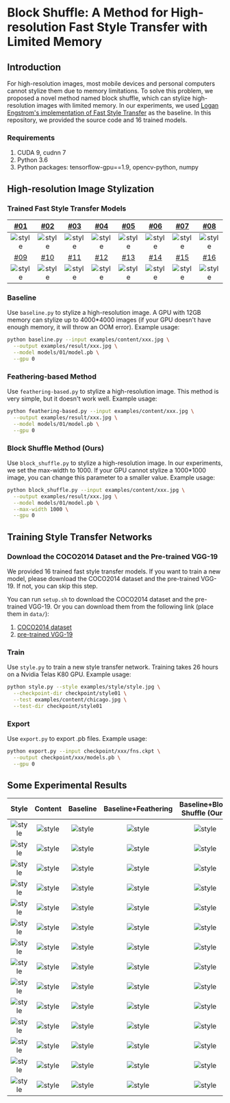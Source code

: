 # Block Shuffle: A Method for High-resolution Fast Style Transfer with Limited Memory

## Introduction

For high-resolution images, most mobile devices and personal computers cannot stylize them due to memory limitations. To solve this problem, we proposed a novel method named block shuffle, which can stylize high-resolution images with limited memory. In our experiments, we used [Logan Engstrom's implementation of Fast Style Transfer](https://github.com/lengstrom/fast-style-transfer) as the baseline. In this repository, we provided the source code and 16 trained models.

### Requirements

1. CUDA 9, cudnn 7
2. Python 3.6
3. Python packages: tensorflow-gpu==1.9, opencv-python, numpy

## High-resolution Image Stylization

### Trained Fast Style Transfer Models

|        [#01](models/01)         |        [#02](models/02)         |        [#03](models/03)         |        [#04](models/04)         |        [#05](models/05)         |        [#06](models/06)         |        [#07](models/07)         |        [#08](models/08)         |
| :-----------------------------: | :-----------------------------: | :-----------------------------: | :-----------------------------: | :-----------------------------: | :-----------------------------: | :-----------------------------: | :-----------------------------: |
| ![style](examples/style/01.jpg) | ![style](examples/style/02.jpg) | ![style](examples/style/03.jpg) | ![style](examples/style/04.jpg) | ![style](examples/style/05.jpg) | ![style](examples/style/06.jpg) | ![style](examples/style/07.jpg) | ![style](examples/style/08.jpg) |
|        [#09](models/09)         |        [#10](models/10)         |        [#11](models/11)         |        [#12](models/12)         |        [#13](models/13)         |        [#14](models/14)         |        [#15](models/15)         |        [#16](models/16)         |
| ![style](examples/style/09.jpg) | ![style](examples/style/10.jpg) | ![style](examples/style/11.jpg) | ![style](examples/style/12.jpg) | ![style](examples/style/13.jpg) | ![style](examples/style/14.jpg) | ![style](examples/style/15.jpg) | ![style](examples/style/16.jpg) |

### Baseline

Use `baseline.py` to stylize a high-resolution image. A GPU with 12GB memory can stylize up to 4000\*4000 images (if your GPU doesn't have enough memory, it will throw an OOM error). Example usage:

```sh
python baseline.py --input examples/content/xxx.jpg \
  --output examples/result/xxx.jpg \
  --model models/01/model.pb \
  --gpu 0
```

### Feathering-based Method

Use `feathering-based.py` to stylize a high-resolution image. This method is very simple, but it doesn't work well. Example usage:

```sh
python feathering-based.py --input examples/content/xxx.jpg \
  --output examples/result/xxx.jpg \
  --model models/01/model.pb \
  --gpu 0
```

### Block Shuffle Method (Ours)

Use `block_shuffle.py` to stylize a high-resolution image. In our experiments, we set the max-width to 1000. If your GPU cannot stylize a 1000\*1000 image, you can change this parameter to a smaller value. Example usage:

```sh
python block_shuffle.py --input examples/content/xxx.jpg \
  --output examples/result/xxx.jpg \
  --model models/01/model.pb \
  --max-width 1000 \
  --gpu 0
```



## Training Style Transfer Networks

### Download the COCO2014 Dataset and the Pre-trained VGG-19

We provided 16 trained fast style transfer models. If you want to train a new model, please download the COCO2014 dataset and the pre-trained VGG-19. If not, you can skip this step.

You can run `setup.sh` to download the COCO2014 dataset and the pre-trained VGG-19. Or you can download them from the following link (place them in `data/`):

1. [COCO2014 dataset](http://msvocds.blob.core.windows.net/coco2014/train2014.zip)
2. [pre-trained VGG-19](http://www.vlfeat.org/matconvnet/models/beta16/imagenet-vgg-verydeep-19.mat)

### Train

Use `style.py` to train a new style transfer network. Training takes 26 hours on a Nvidia Telas K80 GPU. Example usage:

```sh
python style.py --style examples/style/style.jpg \
  --checkpoint-dir checkpoint/style01 \
  --test examples/content/chicago.jpg \
  --test-dir checkpoint/style01
```

### Export

Use `export.py` to export .pb files. Example usage:

```sh
python export.py --input checkpoint/xxx/fns.ckpt \
  --output checkpoint/xxx/models.pb \
  --gpu 0 
```



## Some Experimental Results

|             Style              |                  Content                   |                  Baseline                   |                  Baseline+Feathering                   |              Baseline+Block Shuffle (Ours)               |
| :----------------------------: | :----------------------------------------: | :-----------------------------------------: | :----------------------------------------------------: | :------------------------------------------------------: |
| ![style](results/1/style.jpg)  | ![style](results/1/thumbnail/content.jpg)  | ![style](results/1/thumbnail/baseline.jpg)  | ![style](results/1/thumbnail/baseline+feathering.jpg)  | ![style](results/1/thumbnail/baseline+blockshuffle.jpg)  |
| ![style](results/2/style.jpg)  | ![style](results/2/thumbnail/content.jpg)  | ![style](results/2/thumbnail/baseline.jpg)  | ![style](results/2/thumbnail/baseline+feathering.jpg)  | ![style](results/2/thumbnail/baseline+blockshuffle.jpg)  |
| ![style](results/3/style.jpg)  | ![style](results/3/thumbnail/content.jpg)  | ![style](results/3/thumbnail/baseline.jpg)  | ![style](results/3/thumbnail/baseline+feathering.jpg)  | ![style](results/3/thumbnail/baseline+blockshuffle.jpg)  |
| ![style](results/4/style.jpg)  | ![style](results/4/thumbnail/content.jpg)  | ![style](results/4/thumbnail/baseline.jpg)  | ![style](results/4/thumbnail/baseline+feathering.jpg)  | ![style](results/4/thumbnail/baseline+blockshuffle.jpg)  |
| ![style](results/5/style.jpg)  | ![style](results/5/thumbnail/content.jpg)  | ![style](results/5/thumbnail/baseline.jpg)  | ![style](results/5/thumbnail/baseline+feathering.jpg)  | ![style](results/5/thumbnail/baseline+blockshuffle.jpg)  |
| ![style](results/6/style.jpg)  | ![style](results/6/thumbnail/content.jpg)  | ![style](results/6/thumbnail/baseline.jpg)  | ![style](results/6/thumbnail/baseline+feathering.jpg)  | ![style](results/6/thumbnail/baseline+blockshuffle.jpg)  |
| ![style](results/7/style.jpg)  | ![style](results/7/thumbnail/content.jpg)  | ![style](results/7/thumbnail/baseline.jpg)  | ![style](results/7/thumbnail/baseline+feathering.jpg)  | ![style](results/7/thumbnail/baseline+blockshuffle.jpg)  |
| ![style](results/8/style.jpg)  | ![style](results/8/thumbnail/content.jpg)  | ![style](results/8/thumbnail/baseline.jpg)  | ![style](results/8/thumbnail/baseline+feathering.jpg)  | ![style](results/8/thumbnail/baseline+blockshuffle.jpg)  |
| ![style](results/9/style.jpg)  | ![style](results/9/thumbnail/content.jpg)  | ![style](results/9/thumbnail/baseline.jpg)  | ![style](results/9/thumbnail/baseline+feathering.jpg)  | ![style](results/9/thumbnail/baseline+blockshuffle.jpg)  |
| ![style](results/10/style.jpg) | ![style](results/10/thumbnail/content.jpg) | ![style](results/10/thumbnail/baseline.jpg) | ![style](results/10/thumbnail/baseline+feathering.jpg) | ![style](results/10/thumbnail/baseline+blockshuffle.jpg) |
| ![style](results/11/style.jpg) | ![style](results/11/thumbnail/content.jpg) | ![style](results/11/thumbnail/baseline.jpg) | ![style](results/11/thumbnail/baseline+feathering.jpg) | ![style](results/11/thumbnail/baseline+blockshuffle.jpg) |
| ![style](results/12/style.jpg) | ![style](results/12/thumbnail/content.jpg) | ![style](results/12/thumbnail/baseline.jpg) | ![style](results/12/thumbnail/baseline+feathering.jpg) | ![style](results/12/thumbnail/baseline+blockshuffle.jpg) |
| ![style](results/13/style.jpg) | ![style](results/13/thumbnail/content.jpg) | ![style](results/13/thumbnail/baseline.jpg) | ![style](results/13/thumbnail/baseline+feathering.jpg) | ![style](results/13/thumbnail/baseline+blockshuffle.jpg) |
| ![style](results/14/style.jpg) | ![style](results/14/thumbnail/content.jpg) | ![style](results/14/thumbnail/baseline.jpg) | ![style](results/14/thumbnail/baseline+feathering.jpg) | ![style](results/14/thumbnail/baseline+blockshuffle.jpg) |



